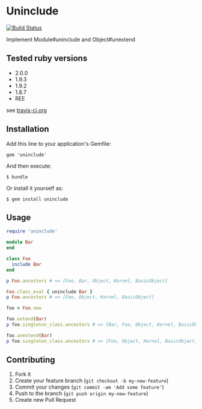 # Uninclude

[![Build Status](https://travis-ci.org/rosylilly/uninclude.png?branch=master)](https://travis-ci.org/rosylilly/uninclude)

Implement Module#uninclude and Object#unextend

## Tested ruby versions

- 2.0.0
- 1.9.3
- 1.9.2
- 1.8.7
- REE

see [travis-ci.org](https://travis-ci.org/rosylilly/uninclude)

## Installation

Add this line to your application's Gemfile:

    gem 'uninclude'

And then execute:

    $ bundle

Or install it yourself as:

    $ gem install uninclude

## Usage

```ruby
require 'uninclude'

module Bar
end

class Foo
  include Bar
end

p Foo.ancestors # => [Foo, Bar, Object, Kernel, BasicObject]

Foo.class_eval { uninclude Bar }
p Foo.ancestors # => [Foo, Object, Kernel, BasicObject]

foo = Foo.new

foo.extend(Bar)
p foo.singleton_class.ancestors # => [Bar, Foo, Object, Kernel, BasicObject]

foo.unextend(Bar)
p foo.singleton_class.ancestors # => [Foo, Object, Kernel, BasicObject]
```

## Contributing

1. Fork it
2. Create your feature branch (`git checkout -b my-new-feature`)
3. Commit your changes (`git commit -am 'Add some feature'`)
4. Push to the branch (`git push origin my-new-feature`)
5. Create new Pull Request
